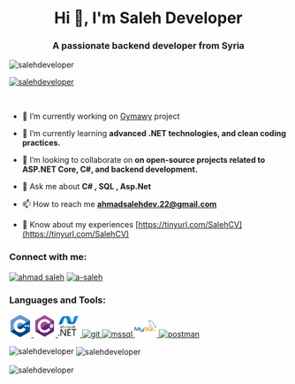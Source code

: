 <h1 align="center">Hi 👋, I'm Saleh Developer</h1>
<h3 align="center">A passionate backend developer from Syria</h3>

<p align="left"> <img src="https://komarev.com/ghpvc/?username=salehdeveloper&label=Profile%20views&color=0e75b6&style=flat" alt="salehdeveloper" /> </p>

<p align="left"> <a href="https://github.com/ryo-ma/github-profile-trophy"><img src="https://github-profile-trophy.vercel.app/?username=salehdeveloper" alt="salehdeveloper" /></a> </p>

<p align="left"> <a href="https://twitter.com/" target="blank"><img src="https://img.shields.io/twitter/follow/?logo=twitter&style=for-the-badge" alt="" /></a> </p>

- 🔭 I’m currently working on [Gymawy](https://github.com/SalehDeveloper/Gymawy) project

- 🌱 I’m currently learning **advanced .NET technologies, and clean coding practices.**

- 👯 I’m looking to collaborate on **on open-source projects related to ASP.NET Core, C#, and backend development.**

- 💬 Ask me about **C# , SQL , Asp.Net**

- 📫 How to reach me **ahmadsalehdev.22@gmail.com**

- 📄 Know about my experiences [https://tinyurl.com/SalehCV](https://tinyurl.com/SalehCV)


<h3 align="left">Connect with me:</h3>
<p align="left">
<a href="https://linkedin.com/in/ahmad saleh" target="blank"><img align="center" src="https://raw.githubusercontent.com/rahuldkjain/github-profile-readme-generator/master/src/images/icons/Social/linked-in-alt.svg" alt="ahmad saleh" height="30" width="40" /></a>
<a href="https://www.leetcode.com/a-saleh" target="blank"><img align="center" src="https://raw.githubusercontent.com/rahuldkjain/github-profile-readme-generator/master/src/images/icons/Social/leet-code.svg" alt="a-saleh" height="30" width="40" /></a>
</p>

<h3 align="left">Languages and Tools:</h3>
<p align="left"> <a href="https://www.w3schools.com/cpp/" target="_blank" rel="noreferrer"> <img src="https://raw.githubusercontent.com/devicons/devicon/master/icons/cplusplus/cplusplus-original.svg" alt="cplusplus" width="40" height="40"/> </a> <a href="https://www.w3schools.com/cs/" target="_blank" rel="noreferrer"> <img src="https://raw.githubusercontent.com/devicons/devicon/master/icons/csharp/csharp-original.svg" alt="csharp" width="40" height="40"/> </a> <a href="https://dotnet.microsoft.com/" target="_blank" rel="noreferrer"> <img src="https://raw.githubusercontent.com/devicons/devicon/master/icons/dot-net/dot-net-original-wordmark.svg" alt="dotnet" width="40" height="40"/> </a> <a href="https://git-scm.com/" target="_blank" rel="noreferrer"> <img src="https://www.vectorlogo.zone/logos/git-scm/git-scm-icon.svg" alt="git" width="40" height="40"/> </a> <a href="https://www.microsoft.com/en-us/sql-server" target="_blank" rel="noreferrer"> <img src="https://www.svgrepo.com/show/303229/microsoft-sql-server-logo.svg" alt="mssql" width="40" height="40"/> </a> <a href="https://www.mysql.com/" target="_blank" rel="noreferrer"> <img src="https://raw.githubusercontent.com/devicons/devicon/master/icons/mysql/mysql-original-wordmark.svg" alt="mysql" width="40" height="40"/> </a> <a href="https://postman.com" target="_blank" rel="noreferrer"> <img src="https://www.vectorlogo.zone/logos/getpostman/getpostman-icon.svg" alt="postman" width="40" height="40"/> </a> </p>

<p><img align="left" src="https://github-readme-stats.vercel.app/api/top-langs?username=salehdeveloper&show_icons=true&locale=en&layout=compact" alt="salehdeveloper" /></p>

<p>&nbsp;<img align="center" src="https://github-readme-stats.vercel.app/api?username=salehdeveloper&show_icons=true&locale=en" alt="salehdeveloper" /></p>

<p><img align="center" src="https://github-readme-streak-stats.herokuapp.com/?user=salehdeveloper&" alt="salehdeveloper" /></p>
